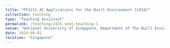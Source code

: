 ```yaml
---
title: "PF3211 AI Applications for the Built Environment [2410]"
collection: teaching
type: "Teaching Assistant"
permalink: /teaching/2425-sem1-teaching-1
venue: "National University of Singapore, Department of The Built Environment"
date: 2024-09-01
location: "Singapore"
---
```




